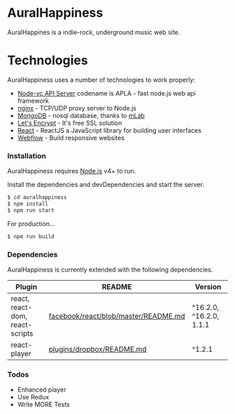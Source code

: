 # AuralHappiness 

AuralHappines is a indie-rock, underground music web site.

# Technologies
AuralHappiness uses a number of technologies to work properly:
  - [Node-vc API Server](https://github.com/frosten/node-vc) codename is APLA - fast node.js web api framework
  - [nginx](https://nginx.org/en/) - TCP/UDP proxy server to Node.js
  - [MongoDB](https://docs.mongodb.com/) - nosql database, thanks to [mLab](https://mlab.com/)
  - [Let's Encrypt](https://letsencrypt.org) - It's free SSL solution
  - [React](https://reactjs.org/) - ReactJS a JavaScript library for building user interfaces
  - [Webflow](https://webflow.com) - Build responsive websites


### Installation

AuralHappiness requires [Node.js](https://nodejs.org/) v4+ to run.

Install the dependencies and devDependencies and start the server.

```sh
$ cd auralhappiness
$ npm install
$ npm run start
```

For production...

```sh
$ npm run build
```
   
### Dependencies

AuralHappiness is currently extended with the following dependencies. 

| Plugin | README | Version
| ------ | ------ | -----
| react,  react-dom, react-scripts | [facebook/react/blob/master/README.md](https://github.com/facebook/react/blob/master/README.md) | ^16.2.0, ^16.2.0, 1.1.1
| react-player | [plugins/dropbox/README.md](https://github.com/CookPete/react-player/blob/master/README.md) | ^1.2.1
 
### Todos
 - Enhanced player
 - Use Redux
 - Write MORE Tests
 

 
 